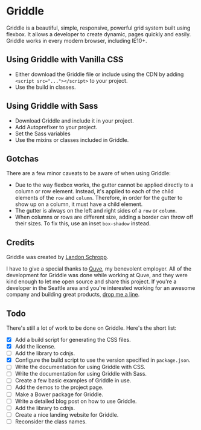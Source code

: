 # Griddle

Griddle is a beautiful, simple, responsive, powerful grid system built using flexbox. It allows a developer to create dynamic, pages quickly and easily. Griddle works in every modern browser, including IE10+.

## Using Griddle with Vanilla CSS

* Either download the Griddle file or include using the CDN by adding `<script src="..."></script>` to your project.
* Use the build in classes.

## Using Griddle with Sass

* Download Griddle and include it in your project.
* Add Autoprefixer to your project.
* Set the Sass variables
* Use the mixins or classes included in Griddle.

## Gotchas

There are a few minor caveats to be aware of when using Griddle:

* Due to the way flexbox works, the gutter cannot be applied directly to a column or row element.
Instead, it's applied to each of the child elements of the `row` and `column`. Therefore, in order for the gutter to show up on a column, it must have a child element.
* The gutter is always on the left and right sides of a `row` or `column`.
* When columns or rows are different size, adding a border can throw off their sizes. To fix this, use an inset `box-shadow` instead.

## Credits

Griddle was created by [Landon Schropp](http://twitter.com/LandonSchropp).

I have to give a special thanks to [Quve](http://www.quve.com/), my benevolent employer. All of the development for Griddle was done while working at Quve, and they were kind enough to let me open source and share this project. If you're a developer in the Seattle area and you're interested working for an awesome company and building great products, [drop me a line](mailto:landon@quve.com).

## Todo

There's still a lot of work to be done on Griddle. Here's the short list:

- [x] Add a build script for generating the CSS files.
- [x] Add the license.
- [ ] Add the library to cdnjs.
- [x] Configure the build script to use the version specified in `package.json`.
- [ ] Write the documentation for using Griddle with CSS.
- [ ] Write the documentation for using Griddle with Sass.
- [ ] Create a few basic examples of Griddle in use.
- [ ] Add the demos to the project page.
- [ ] Make a Bower package for Griddle.
- [ ] Write a detailed blog post on how to use Griddle.
- [ ] Add the library to cdnjs.
- [ ] Create a nice landing website for Griddle.
- [ ] Reconsider the class names.